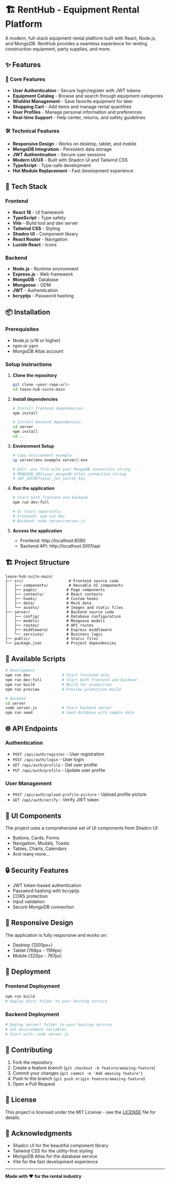 # 🏗️ RentHub - Equipment Rental Platform

A modern, full-stack equipment rental platform built with React, Node.js, and MongoDB. RentHub provides a seamless experience for renting construction equipment, party supplies, and more.

## ✨ Features

### 🎯 Core Features
- **User Authentication** - Secure login/register with JWT tokens
- **Equipment Catalog** - Browse and search through equipment categories
- **Wishlist Management** - Save favorite equipment for later
- **Shopping Cart** - Add items and manage rental quantities
- **User Profiles** - Manage personal information and preferences
- **Real-time Support** - Help center, returns, and safety guidelines

### 🛠️ Technical Features
- **Responsive Design** - Works on desktop, tablet, and mobile
- **MongoDB Integration** - Persistent data storage
- **JWT Authentication** - Secure user sessions
- **Modern UI/UX** - Built with Shadcn UI and Tailwind CSS
- **TypeScript** - Type-safe development
- **Hot Module Replacement** - Fast development experience

## 🚀 Tech Stack

### Frontend
- **React 18** - UI framework
- **TypeScript** - Type safety
- **Vite** - Build tool and dev server
- **Tailwind CSS** - Styling
- **Shadcn UI** - Component library
- **React Router** - Navigation
- **Lucide React** - Icons

### Backend
- **Node.js** - Runtime environment
- **Express.js** - Web framework
- **MongoDB** - Database
- **Mongoose** - ODM
- **JWT** - Authentication
- **bcryptjs** - Password hashing

## 📦 Installation

### Prerequisites
- Node.js (v18 or higher)
- npm or yarn
- MongoDB Atlas account

### Setup Instructions

1. **Clone the repository**
   ```bash
   git clone <your-repo-url>
   cd lease-hub-suite-main
   ```

2. **Install dependencies**
   ```bash
   # Install frontend dependencies
   npm install
   
   # Install backend dependencies
   cd server
   npm install
   cd ..
   ```

3. **Environment Setup**
   ```bash
   # Copy environment example
   cp server/env.example server/.env
   
   # Edit .env file with your MongoDB connection string
   # MONGODB_URI=your_mongodb_atlas_connection_string
   # JWT_SECRET=your_jwt_secret_key
   ```

4. **Run the application**
   ```bash
   # Start both frontend and backend
   npm run dev:full
   
   # Or start separately:
   # Frontend: npm run dev
   # Backend: node server/server.js
   ```

5. **Access the application**
   - Frontend: http://localhost:8080
   - Backend API: http://localhost:3001/api

## 🏗️ Project Structure

```
lease-hub-suite-main/
├── src/                    # Frontend source code
│   ├── components/         # Reusable UI components
│   ├── pages/             # Page components
│   ├── contexts/          # React contexts
│   ├── hooks/             # Custom hooks
│   ├── data/              # Mock data
│   └── assets/            # Images and static files
├── server/                # Backend source code
│   ├── config/            # Database configuration
│   ├── models/            # Mongoose models
│   ├── routes/            # API routes
│   ├── middleware/        # Express middleware
│   └── services/          # Business logic
├── public/                # Static files
└── package.json           # Project dependencies
```

## 🔧 Available Scripts

```bash
# Development
npm run dev              # Start frontend only
npm run dev:full         # Start both frontend and backend
npm run build            # Build for production
npm run preview          # Preview production build

# Backend
cd server
node server.js           # Start backend server
npm run seed             # Seed database with sample data
```

## 🌐 API Endpoints

### Authentication
- `POST /api/auth/register` - User registration
- `POST /api/auth/login` - User login
- `GET /api/auth/profile` - Get user profile
- `PUT /api/auth/profile` - Update user profile

### User Management
- `POST /api/auth/upload-profile-picture` - Upload profile picture
- `GET /api/auth/verify` - Verify JWT token

## 🎨 UI Components

The project uses a comprehensive set of UI components from Shadcn UI:
- Buttons, Cards, Forms
- Navigation, Modals, Toasts
- Tables, Charts, Calendars
- And many more...

## 🔒 Security Features

- JWT token-based authentication
- Password hashing with bcryptjs
- CORS protection
- Input validation
- Secure MongoDB connection

## 📱 Responsive Design

The application is fully responsive and works on:
- Desktop (1200px+)
- Tablet (768px - 1199px)
- Mobile (320px - 767px)

## 🚀 Deployment

### Frontend Deployment
```bash
npm run build
# Deploy dist/ folder to your hosting service
```

### Backend Deployment
```bash
# Deploy server/ folder to your hosting service
# Set environment variables
# Start with: node server.js
```

## 🤝 Contributing

1. Fork the repository
2. Create a feature branch (`git checkout -b feature/amazing-feature`)
3. Commit your changes (`git commit -m 'Add amazing feature'`)
4. Push to the branch (`git push origin feature/amazing-feature`)
5. Open a Pull Request

## 📄 License

This project is licensed under the MIT License - see the [LICENSE](LICENSE) file for details.

## 🙏 Acknowledgments

- Shadcn UI for the beautiful component library
- Tailwind CSS for the utility-first styling
- MongoDB Atlas for the database service
- Vite for the fast development experience

---

**Made with ❤️ for the rental industry**
